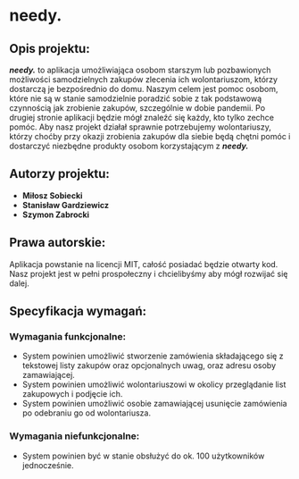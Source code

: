 # needy.

## Opis projektu:
  ***needy.*** to aplikacja umożliwiająca osobom starszym lub pozbawionych możliwości samodzielnych zakupów zlecenia ich wolontariuszom, 
którzy dostarczą je bezpośrednio do domu. Naszym celem jest pomoc osobom, które nie są w stanie samodzielnie poradzić sobie z tak podstawową czynnością jak zrobienie zakupów, szczególnie w dobie pandemii. 
  Po drugiej stronie aplikacji będzie mógł znaleźć się każdy, kto tylko zechce pomóc. Aby nasz projekt działał sprawnie potrzebujemy wolontariuszy, którzy choćby przy okazji zrobienia zakupów dla siebie będą chętni pomóc i dostarczyć niezbędne produkty osobom korzystającym z ***needy.*** 


## Autorzy projektu: 
-	**Miłosz Sobiecki**
-	**Stanisław Gardziewicz**
-	**Szymon Zabrocki**

## Prawa autorskie:
Aplikacja powstanie na licencji MIT, całość posiadać będzie otwarty kod. Nasz projekt jest w pełni prospołeczny i chcielibyśmy aby mógł rozwijać się dalej.

## Specyfikacja wymagań:
### Wymagania funkcjonalne:
- System powinien umożliwić stworzenie zamówienia składającego się z tekstowej listy zakupów oraz opcjonalnych uwag, oraz adresu osoby zamawiającej. 
- System powinien umożliwić wolontariuszowi w okolicy przeglądanie list zakupowych i podjęcie ich.
- System powinien umożliwić osobie zamawiającej usunięcie zamówienia po odebraniu go od wolontariusza.

### Wymagania niefunkcjonalne:
- System powinien być w stanie obsłużyć do ok. 100 użytkowników jednocześnie.


